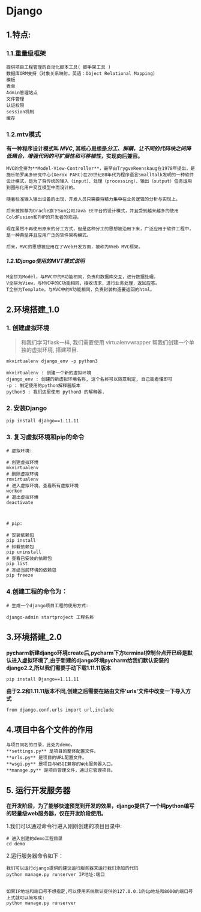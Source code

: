 # Django

## 1.特点:

### 1.1.重量级框架

	提供项目工程管理的自动化脚本工具( 脚手架工具 )
	数据库ORM支持（对象关系映射，英语：Object Relational Mapping）
	模板
	表单
	Admin管理站点
	文件管理
	认证权限
	session机制
	缓存

### 1.2.mtv模式

 **有一种程序设计模式叫 *MVC*, 其核心思想是*分工、解耦，让不同的代码块之间降低耦合，增强代码的可扩展性和可移植性*，实现向后兼容。**

	MVC的全拼为**Model-View-Controller**，最早由TrygveReenskaug在1978年提出，是施乐帕罗奥多研究中心(Xerox PARC)在20世纪80年代为程序语言Smalltalk发明的一种软件设计模式，是为了将传统的输入（input）、处理（processing）、输出（output）任务运用到图形化用户交互模型中而设计的。
	
	随着标准输入输出设备的出现，开发人员只需要将精力集中在业务逻辑的分析与实现上。
	
	后来被推荐为Oracle旗下Sun公司Java EE平台的设计模式，并且受到越来越多的使用ColdFusion和PHP的开发者的欢迎。
	
	现在虽然不再使用原来的分工方式，但是这种分工的思想被沿用下来，广泛应用于软件工程中，是一种典型并且应用广泛的软件架构模式。
	
	后来，MVC的思想被应用在了Ｗeb开发方面，被称为Ｗeb MVC框架。
##### 1.2.1Django使用的MVT模式说明

	M全拼为Model，与MVC中的M功能相同，负责和数据库交互，进行数据处理。
	V全拼为View，与MVC中的C功能相同，接收请求，进行业务处理，返回应答。
	T全拼为Template，与MVC中的V功能相同，负责封装构造要返回的html。
## 2.环境搭建_1.0

### 1. 创建虚拟环境

> 和我们学习flask一样, 我们需要使用 virtualenvwrapper 帮我们创建一个单独的虚拟环境, 搭建项目.

```
mkvirtualenv django_env -p python3
```

	mkvirtualenv : 创建一个新的虚拟环境
	django_env : 创建的新虚拟环境名称, 这个名称可以随意制定, 自己能看懂即可
	-p : 制定使用的python解释器版本
	python3 : 我们这里使用 python3 的解释器.
### 2. 安装Django

```
pip install django==1.11.11
```

### 3. 复习虚拟环境和pip的命令

```
# 虚拟环境:

# 创建虚拟环境
mkvirtualenv 
# 删除虚拟环境
rmvirtualenv  
# 进入虚拟环境、查看所有虚拟环境
workon  
# 退出虚拟环境
deactivate  



# pip:

# 安装依赖包
pip install  
# 卸载依赖包
pip uninstall  
# 查看已安装的依赖包
pip list  
# 冻结当前环境的依赖包
pip freeze
```

### 4.创建工程的命令为：

```
# 生成一个django项目工程的使用方式: 

django-admin startproject 工程名称
```

## 3.环境搭建_2.0

**pycharm新建django环境create后,pycharm下方terminal控制台点开已经是默认进入虚拟环境了,由于新建的django环境pycharm给我们默认安装的django2.2,所以我们需要手动下载1.11.11版本**

	pip install Django==1.11.11

**由于2.2和1.11.11版本不同,创建之后需要在路由文件'urls'文件中改变一下导入方式**

```
from django.conf.urls import url,include
```

## 4.项目中各个文件的作用

	与项目同名的目录，此处为demo。
	**settings.py** 是项目的整体配置文件。
	**urls.py** 是项目的URL配置文件。
	**wsgi.py** 是项目与WSGI兼容的Web服务器入口。
	**manage.py** 是项目管理文件，通过它管理项目。

## 5. 运行开发服务器

**在开发阶段，为了能够快速预览到开发的效果，django提供了一个纯python编写的轻量级web服务器，仅在开发阶段使用。**

1.我们可以通过命令行进入刚刚创建的项目目录中:

```
# 进入创建的demo工程目录
cd demo
```

2.运行服务器命令如下：

```
我们可以运行django提供的建议运行服务器来运行我们添加的代码
python manage.py runserver IP地址:端口


如果IP地址和端口号不想指定,可以使用系统默认提供的127.0.0.1的ip地址和8000的端口号
上式就可以简写成: 
python manage.py runserver
```

